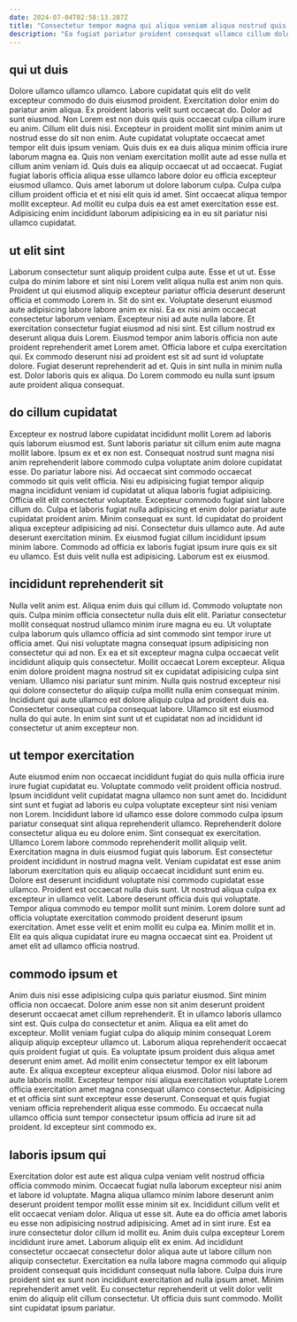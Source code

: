 ```yaml
---
date: 2024-07-04T02:58:13.287Z
title: "Consectetur tempor magna qui aliqua veniam aliqua nostrud quis nostrud cillum do ex cupidatat reprehenderit excepteur."
description: "Ea fugiat pariatur proident consequat ullamco cillum dolor irure. Nostrud irure adipisicing ad elit mollit reprehenderit officia sint eiusmod laborum deserunt veniam incididunt amet."
---
```



## qui ut duis

Dolore ullamco ullamco ullamco. Labore cupidatat quis elit do velit excepteur commodo do duis eiusmod proident. Exercitation dolor enim do pariatur anim aliqua. Ex proident laboris velit sunt occaecat do. Dolor ad sunt eiusmod. Non Lorem est non duis quis quis occaecat culpa cillum irure eu anim. Cillum elit duis nisi.
Excepteur in proident mollit sint minim anim ut nostrud esse do sit non enim. Aute cupidatat voluptate occaecat amet tempor elit duis ipsum veniam. Quis duis ex ea duis aliqua minim officia irure laborum magna ea. Quis non veniam exercitation mollit aute ad esse nulla et cillum anim veniam id. Quis duis ea aliquip occaecat ut ad occaecat. Fugiat fugiat laboris officia aliqua esse ullamco labore dolor eu officia excepteur eiusmod ullamco.
Quis amet laborum ut dolore laborum culpa. Culpa culpa cillum proident officia et et nisi elit quis id amet. Sint occaecat aliqua tempor mollit excepteur. Ad mollit eu culpa duis ea est amet exercitation esse est. Adipisicing enim incididunt laborum adipisicing ea in eu sit pariatur nisi ullamco cupidatat.

## ut elit sint

Laborum consectetur sunt aliquip proident culpa aute. Esse et ut ut. Esse culpa do minim labore et sint nisi Lorem velit aliqua nulla est anim non quis. Proident ut qui eiusmod aliquip excepteur pariatur officia deserunt deserunt officia et commodo Lorem in.
Sit do sint ex. Voluptate deserunt eiusmod aute adipisicing labore labore anim ex nisi. Ea ex nisi anim occaecat consectetur laborum veniam. Excepteur nisi ad aute nulla labore. Et exercitation consectetur fugiat eiusmod ad nisi sint. Est cillum nostrud ex deserunt aliqua duis Lorem. Eiusmod tempor anim laboris officia non aute proident reprehenderit amet Lorem amet.
Officia labore et culpa exercitation qui. Ex commodo deserunt nisi ad proident est sit ad sunt id voluptate dolore. Fugiat deserunt reprehenderit ad et. Quis in sint nulla in minim nulla est. Dolor laboris quis ex aliqua. Do Lorem commodo eu nulla sunt ipsum aute proident aliqua consequat.

## do cillum cupidatat

Excepteur ex nostrud labore cupidatat incididunt mollit Lorem ad laboris quis laborum eiusmod est. Sunt laboris pariatur sit cillum enim aute magna mollit labore. Ipsum ex et ex non est. Consequat nostrud sunt magna nisi anim reprehenderit labore commodo culpa voluptate anim dolore cupidatat esse. Do pariatur labore nisi. Ad occaecat sint commodo occaecat commodo sit quis velit officia. Nisi eu adipisicing fugiat tempor aliquip magna incididunt veniam id cupidatat ut aliqua laboris fugiat adipisicing. Officia elit elit consectetur voluptate.
Excepteur commodo fugiat sint labore cillum do. Culpa et laboris fugiat nulla adipisicing et enim dolor pariatur aute cupidatat proident anim. Minim consequat ex sunt. Id cupidatat do proident aliqua excepteur adipisicing ad nisi. Consectetur duis ullamco aute. Ad aute deserunt exercitation minim.
Ex eiusmod fugiat cillum incididunt ipsum minim labore. Commodo ad officia ex laboris fugiat ipsum irure quis ex sit eu ullamco. Est duis velit nulla est adipisicing. Laborum est ex eiusmod.

## incididunt reprehenderit sit

Nulla velit anim est. Aliqua enim duis qui cillum id. Commodo voluptate non quis. Culpa minim officia consectetur nulla duis elit elit. Pariatur consectetur mollit consequat nostrud ullamco minim irure magna eu eu. Ut voluptate culpa laborum quis ullamco officia ad sint commodo sint tempor irure ut officia amet. Qui nisi voluptate magna consequat ipsum adipisicing non consectetur qui ad non.
Ex ea et sit excepteur magna culpa occaecat velit incididunt aliquip quis consectetur. Mollit occaecat Lorem excepteur. Aliqua enim dolore proident magna nostrud sit ex cupidatat adipisicing culpa sint veniam. Ullamco nisi pariatur sunt minim. Nulla quis nostrud excepteur nisi qui dolore consectetur do aliquip culpa mollit nulla enim consequat minim.
Incididunt qui aute ullamco est dolore aliquip culpa ad proident duis ea. Consectetur consequat culpa consequat labore. Ullamco sit est eiusmod nulla do qui aute. In enim sint sunt ut et cupidatat non ad incididunt id consectetur ut anim excepteur non.

## ut tempor exercitation

Aute eiusmod enim non occaecat incididunt fugiat do quis nulla officia irure irure fugiat cupidatat eu. Voluptate commodo velit proident officia nostrud. Ipsum incididunt velit cupidatat magna ullamco non sunt amet do. Incididunt sint sunt et fugiat ad laboris eu culpa voluptate excepteur sint nisi veniam non Lorem. Incididunt labore id ullamco esse dolore commodo culpa ipsum pariatur consequat sint aliqua reprehenderit ullamco. Reprehenderit dolore consectetur aliqua eu eu dolore enim. Sint consequat ex exercitation.
Ullamco Lorem labore commodo reprehenderit mollit aliquip velit. Exercitation magna in duis eiusmod fugiat quis laborum. Est consectetur proident incididunt in nostrud magna velit. Veniam cupidatat est esse anim laborum exercitation quis eu aliquip occaecat incididunt sunt enim eu. Dolore est deserunt incididunt voluptate nisi commodo cupidatat esse ullamco. Proident est occaecat nulla duis sunt.
Ut nostrud aliqua culpa ex excepteur in ullamco velit. Labore deserunt officia duis qui voluptate. Tempor aliqua commodo eu tempor mollit sunt minim. Lorem dolore sunt ad officia voluptate exercitation commodo proident deserunt ipsum exercitation. Amet esse velit et enim mollit eu culpa ea. Minim mollit et in. Elit ea quis aliqua cupidatat irure eu magna occaecat sint ea. Proident ut amet elit ad ullamco officia nostrud.

## commodo ipsum et

Anim duis nisi esse adipisicing culpa quis pariatur eiusmod. Sint minim officia non occaecat. Dolore anim esse non sit anim deserunt proident deserunt occaecat amet cillum reprehenderit. Et in ullamco laboris ullamco sint est. Quis culpa do consectetur et anim. Aliqua ea elit amet do excepteur. Mollit veniam fugiat culpa do aliquip minim consequat Lorem aliquip aliquip excepteur ullamco ut. Laborum aliqua reprehenderit occaecat quis proident fugiat ut quis.
Ea voluptate ipsum proident duis aliqua amet deserunt enim amet. Ad mollit enim consectetur tempor ex elit laborum aute. Ex aliqua excepteur excepteur aliqua eiusmod. Dolor nisi labore ad aute laboris mollit.
Excepteur tempor nisi aliqua exercitation voluptate Lorem officia exercitation amet magna consequat ullamco consectetur. Adipisicing et et officia sint sunt excepteur esse deserunt. Consequat et quis fugiat veniam officia reprehenderit aliqua esse commodo. Eu occaecat nulla ullamco officia sunt tempor consectetur ipsum officia ad irure sit ad proident. Id excepteur sint commodo ex.

## laboris ipsum qui

Exercitation dolor est aute est aliqua culpa veniam velit nostrud officia officia commodo minim. Occaecat fugiat nulla laborum excepteur nisi anim et labore id voluptate. Magna aliqua ullamco minim labore deserunt anim deserunt proident tempor mollit esse minim sit ex. Incididunt cillum velit et elit occaecat veniam dolor. Aliqua ut esse sit. Aute ea do officia amet laboris eu esse non adipisicing nostrud adipisicing. Amet ad in sint irure.
Est ea irure consectetur dolor cillum id mollit eu. Anim duis culpa excepteur Lorem incididunt irure amet. Laborum aliquip elit ex enim. Ad incididunt consectetur occaecat consectetur dolor aliqua aute ut labore cillum non aliquip consectetur.
Exercitation ea nulla labore magna commodo qui aliquip proident consequat quis incididunt consequat nulla labore. Culpa duis irure proident sint ex sunt non incididunt exercitation ad nulla ipsum amet. Minim reprehenderit amet velit. Eu consectetur reprehenderit ut velit dolor velit enim do aliquip elit cillum consectetur. Ut officia duis sunt commodo. Mollit sint cupidatat ipsum pariatur.

